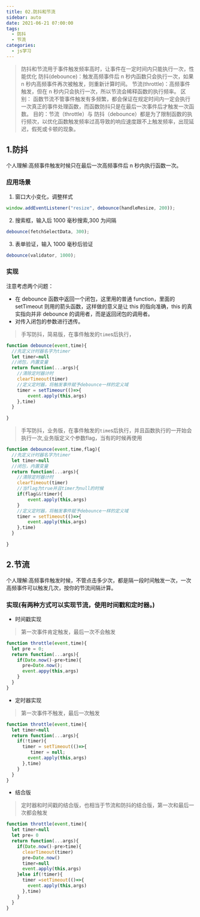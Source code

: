 ```yaml
---
title: 02.防抖和节流
sidebar: auto
date: 2021-06-21 07:00:00
tags:
  - 防抖
  - 节流
categories:
  - js学习
---
```


> 防抖和节流用于事件触发频率高时，让事件在一定时间内只能执行一次，性能优化
> 防抖(debounce)：触发高频事件后 n 秒内函数只会执行一次，如果 n 秒内高频事件再次被触发，则重新计算时间。
> 节流(throttle)：高频事件触发，但在 n 秒内只会执行一次，所以节流会稀释函数的执行频率。
> 区别： 函数节流不管事件触发有多频繁，都会保证在规定时间内一定会执行一次真正的事件处理函数，而函数防抖只是在最后一次事件后才触发一次函数。
> 目的：节流（throttle）与 防抖（debounce）都是为了限制函数的执行频次，以优化函数触发频率过高导致的响应速度跟不上触发频率，出现延迟，假死或卡顿的现象。

<!-- more -->

## 1.防抖

个人理解:高频事件触发时候只在最后一次高频事件后 n 秒内执行函数一次。

### 应用场景

1. 窗口大小变化，调整样式

```js
window.addEventListener("resize", debounce(handleResize, 200));
```

2. 搜索框，输入后 1000 毫秒搜索,300 为间隔

```js
debounce(fetchSelectData, 300);
```

3. 表单验证，输入 1000 毫秒后验证

```js
debounce(validator, 1000);
```

### 实现

注意考虑两个问题：

- 在 debounce 函数中返回一个闭包，这里用的普通 function，里面的 setTimeout 则用的箭头函数，这样做的意义是让 this 的指向准确，this 的真实指向并非 debounce 的调用者，而是返回闭包的调用者。
- 对传入闭包的参数进行透传。

> 手写防抖，简易版，在事件触发的`time`s后执行，
```js
function debounce(event,time){
  //先定义计时器名字为timer
  let timer=null
  //闭包，内置变量
  return function(...args){
    //清除定时器计时
    clearTimeout(timer)
    //定义定时器，将触发事件赋予debounce一样的定义域
    timer = setTimeour(()=>{
        event.apply(this,args)
    },time)
  }
  
}
```

> 手写防抖，业务版，在事件触发的`time`s后执行，并且函数执行的一开始会执行一次,业务版定义个参数flag，当有的时候再使用
```js
function debounce(event,time,flag){
  //先定义计时器名字为timer
  let timer=null
  //闭包，内置变量
  return function(...args){
    //清除定时器计时
    clearTimeout(timer)
    //当flag为true并且timer为null的时候
    if(flag&&!timer){
        event.apply(this,args)
    }
    //定义定时器，将触发事件赋予debounce一样的定义域
    timer = setTimeout(()=>{
        event.apply(this,args)
    },time)
  }
  
}
```

## 2.节流

个人理解:高频事件触发时候，不管点击多少次，都是隔一段时间触发一次，一次高频事件可以触发几次，按你的节流间隔计算。
### 实现(有两种方式可以实现节流，使用时间戳和定时器。)
- 时间戳实现
> 第一次事件肯定触发，最后一次不会触发
```js
function throttle(event,time){
  let pre = 0;
  return function(...args){
    if(Date.now()-pre>time){
      pre=Date.now();
      event.appy(this,args)
    }
  }
}
```
- 定时器实现
> 第一次事件不触发，最后一次触发
```js
function throttle(event,time){
  let timer=null
  return function(...args){
    if(!timer){
      timer = setTimeout(()=>{
         timer = null;
        event.apply(this,args)
      },time)
    }
  }
}
```
- 结合版
> 定时器和时间戳的结合版，也相当于节流和防抖的结合版，第一次和最后一次都会触发
```js
function throttle(event,time){
  let timer=null
  let pre= 0
  return function(...args){
    if(Date.now()-pre>time){
      clearTimeout(timer)
      pre=Date.now()
      timer=null
      event.apply(this,args)
    }else if(!timer){
      timer =setTimeout(()=>{
        event.apply(this,args)
      },time)
    }
  }
}
```
